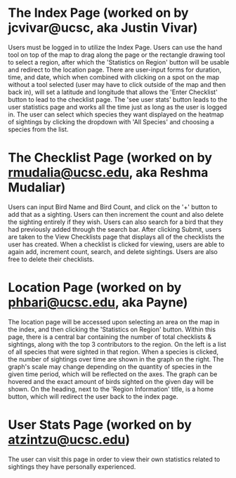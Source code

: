 # The Index Page (worked on by jcvivar@ucsc, aka Justin Vivar)
Users must be logged in to utilize the Index Page. Users can use the hand tool on top of the map to drag along the page or the rectangle drawing tool to select a region, after which the 'Statistics on Region' button will be usable and redirect to the location page. There are user-input forms for duration, time, and date, which when combined with clicking on a spot on the map without a tool selected (user may have to click outside of the map and then back in), will set a latitude and longitude that allows the 'Enter Checklist' button to lead to the checklist page. The 'see user stats' button leads to the user statistics page and works all the time just as long as the user is logged in. The user can select which species they want displayed on the heatmap of sightings by clicking the dropdown with 'All Species' and choosing a species from the list.

# The Checklist Page (worked on by rmudalia@ucsc.edu, aka Reshma Mudaliar)
Users can input Bird Name and Bird Count, and click on the '+' button to add that as a sighting. Users can then increment the count and also delete the sighting entirely if they wish. Users can also search for a bird that they had previously added through the search bar. After clicking Submit, users are taken to the View Checklists page that displays all of the checklists the user has created. When a checklist is clicked for viewing, users are able to again add, increment count, search, and delete sightings. Users are also free to delete their checklists.

# Location Page (worked on by phbari@ucsc.edu, aka Payne)
The location page will be accessed upon selecting an area on the map in the index, and then clicking the 'Statistics on Region' button. Within this page, there is a central bar containing the number of total checklists & sightings, along with the top 3 contributors to the region. On the left is a list of all species that were sighted in that region. When a species is clicked, the number of sightings over time are shown in the graph on the right. The graph's scale may change depending on the quantity of species in the given time period, which will be reflected on the axes. The graph can be hovered and the exact amount of birds sighted on the given day will be shown. On the heading, next to the 'Region Information' title, is a home button, which will redirect the user back to the index page.

# User Stats Page (worked on by atzintzu@ucsc.edu)
The user can visit this page in order to view their own statistics related to sightings they have personally experienced.